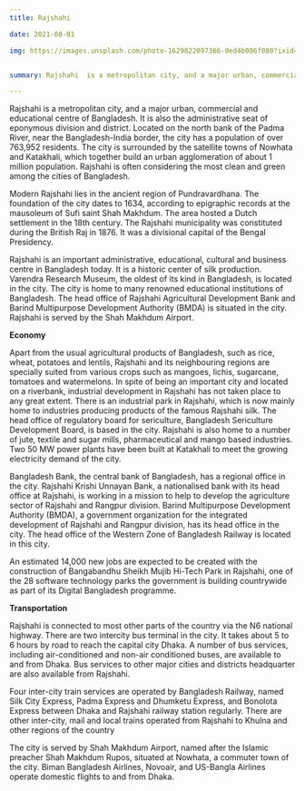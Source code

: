 ```yaml
---
title: Rajshahi

date: 2021-08-01

img: https://images.unsplash.com/photo-1629822097366-0ed4b086f080?ixid=MnwxMjA3fDB8MHxwaG90by1wYWdlfHx8fGVufDB8fHx8&ixlib=rb-1.2.1&auto=format&fit=crop&w=1868&q=80


summary: Rajshahi  is a metropolitan city, and a major urban, commercial and educational centre of Bangladesh. It is also the administrative seat of eponymous division and district.  Located on the north bank of the Padma River, near the Bangladesh-India border, the city has a population of over 763,952 residents. The city is surrounded by the satellite towns of Nowhata and Katakhali, which together build an urban agglomeration of about 1 million population. Rajshahi is often considering the most clean and green among the cities of Bangladesh.

---
```



Rajshahi  is a metropolitan city, and a major urban, commercial and educational centre of Bangladesh. It is also the administrative seat of eponymous division and district.  Located on the north bank of the Padma River, near the Bangladesh-India border, the city has a population of over 763,952 residents. The city is surrounded by the satellite towns of Nowhata and Katakhali, which together build an urban agglomeration of about 1 million population. Rajshahi is often considering the most clean and green among the cities of Bangladesh.

Modern Rajshahi lies in the ancient region of Pundravardhana. The foundation of the city dates to 1634, according to epigraphic records at the mausoleum of Sufi saint Shah Makhdum. The area hosted a Dutch settlement in the 18th century. The Rajshahi municipality was constituted during the British Raj in 1876. It was a divisional capital of the Bengal Presidency.

Rajshahi is an important administrative, educational, cultural and business centre in Bangladesh today. It is a historic center of silk production. Varendra Research Museum, the oldest of its kind in Bangladesh, is located in the city. The city is home to many renowned educational institutions of Bangladesh. The head office of Rajshahi Agricultural Development Bank and Barind Multipurpose Development Authority (BMDA) is situated in the city. Rajshahi is served by the Shah Makhdum Airport.



**Economy**

Apart from the usual agricultural products of Bangladesh, such as rice, wheat, potatoes and lentils, Rajshahi and its neighbouring regions are specially suited from various crops such as mangoes, lichis, sugarcane, tomatoes and watermelons. In spite of being an important city and located on a riverbank, industrial development in Rajshahi has not taken place to any great extent. There is an industrial park in Rajshahi, which is now mainly home to industries producing products of the famous Rajshahi silk. The head office of regulatory board for sericulture, Bangladesh Sericulture Development Board, is based in the city. Rajshahi is also home to a number of jute, textile and sugar mills, pharmaceutical and mango based industries. Two 50 MW power plants have been built at Katakhali to meet the growing electricity demand of the city.

Bangladesh Bank, the central bank of Bangladesh, has a regional office in the city. Rajshahi Krishi Unnayan Bank, a nationalised bank with its head office at Rajshahi, is working in a mission to help to develop the agriculture sector of Rajshahi and Rangpur division. Barind Multipurpose Development Authority (BMDA), a government organization for the integrated development of Rajshahi and Rangpur division, has its head office in the city. The head office of the Western Zone of Bangladesh Railway is located in this city.

An estimated 14,000 new jobs are expected to be created with the construction of Bangabandhu Sheikh Mujib Hi-Tech Park in Rajshahi, one of the 28 software technology parks the government is building countrywide as part of its Digital Bangladesh programme.


**Transportation**

Rajshahi is connected to most other parts of the country via the N6 national highway. There are two intercity bus terminal in the city. It takes about 5 to 6 hours by road to reach the capital city Dhaka. A number of bus services, including air-conditioned and non-air conditioned buses, are available to and from Dhaka. Bus services to other major cities and districts headquarter are also available from Rajshahi.

Four inter-city train services are operated by Bangladesh Railway, named Silk City Express, Padma Express and Dhumketu Express, and Bonolota Express between Dhaka and Rajshahi railway station regularly. There are other inter-city, mail and local trains operated from Rajshahi to Khulna and other regions of the country

The city is served by Shah Makhdum Airport, named after the Islamic preacher Shah Makhdum Rupos, situated at Nowhata, a commuter town of the city. Biman Bangladesh Airlines, Novoair, and US-Bangla Airlines operate domestic flights to and from Dhaka.